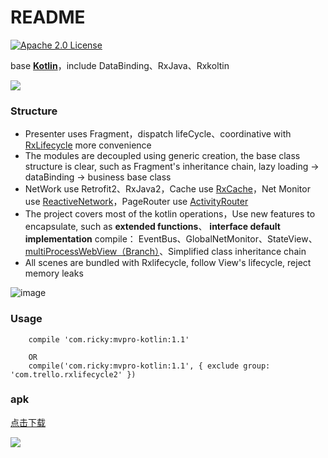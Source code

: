 # README

[![Apache 2.0 License](https://img.shields.io/badge/license-Apache%202.0-blue.svg?style=flat)](http://www.apache.org/licenses/LICENSE-2.0.html)

base [**Kotlin**](https://kotlinlang.org)，include DataBinding、RxJava、Rxkoltin

![](http://i.imgur.com/TeDm72X.png)

### Structure



- Presenter uses Fragment，dispatch lifeCycle、coordinative with [RxLifecycle](https://github.com/trello/RxLifecycle "RxLifecycle") more convenience
- The modules are decoupled using generic creation, the base class structure is clear, such as Fragment's inheritance chain, lazy loading -> dataBinding -> business base class
- NetWork use Retrofit2、RxJava2，Cache use [RxCache](https://github.com/VictorAlbertos/RxCache "RxCache")，Net Monitor use [ReactiveNetwork](https://github.com/pwittchen/ReactiveNetwork "ReactiveNetwork")，PageRouter use [ActivityRouter](https://github.com/mzule/ActivityRouter "ActivityRouter")
- The project covers most of the kotlin operations，Use new features to encapsulate, such as **extended functions**、 **interface default implementation** compile：
 EventBus、GlobalNetMonitor、StateView、[multiProcessWebView（Branch）](https://github.com/vihuela/Kotlin-mvpro/tree/webViewMulProcess "独立进程WebView分支")、Simplified class inheritance chain
- All scenes are bundled with Rxlifecycle, follow View's lifecycle, reject memory leaks


![image](https://github.com/vihuela/Kotlin-mvpro/blob/master/gifdemo.gif ) 

### Usage

		compile 'com.ricky:mvpro-kotlin:1.1' 

		OR
		compile('com.ricky:mvpro-kotlin:1.1', { exclude group: 'com.trello.rxlifecycle2' })

### apk

[点击下载](https://www.pgyer.com/naXB "点击下载")

![](https://www.pgyer.com/app/qrcode/naXB)

